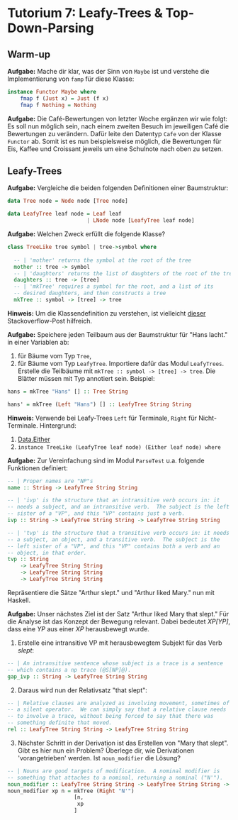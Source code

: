 # Tutorium 7: Leafy-Trees & Top-Down-Parsing

## Warm-up

__Aufgabe:__ Mache dir klar, was der Sinn von `Maybe` ist und verstehe die Implementierung von `famp` 
für diese Klasse: 

```haskell
instance Functor Maybe where  
    fmap f (Just x) = Just (f x)  
    fmap f Nothing = Nothing
```

__Aufgabe:__ Die Café-Bewertungen von letzter Woche ergänzen wir wie folgt: Es soll nun möglich sein, nach einem zweiten Besuch im jeweiligen Café die Bewertungen zu verändern.
Dafür leite den Datentyp `Cafe` von der Klasse `Functor` ab. Somit ist es nun beispielsweise möglich, die Bewertungen für Eis, Kaffee und
Croissant jeweils um eine Schulnote nach oben zu setzen.

## Leafy-Trees

__Aufgabe:__ Vergleiche die beiden folgenden Definitionen einer Baumstruktur:
```haskell
data Tree node = Node node [Tree node]

data LeafyTree leaf node = Leaf leaf
                         | LNode node [LeafyTree leaf node]
```

__Aufgabe:__ Welchen Zweck erfüllt die folgende Klasse?
```haskell
class TreeLike tree symbol | tree->symbol where
  
  -- | 'mother' returns the symbol at the root of the tree
  mother :: tree -> symbol
  -- | 'daughters' returns the list of daughters of the root of the tree
  daughters :: tree -> [tree]
  -- | 'mkTree' requires a symbol for the root, and a list of its
  -- desired daughters, and then constructs a tree
  mkTree :: symbol -> [tree] -> tree
```

__Hinweis:__ Um die Klassendefinition zu verstehen, ist vielleicht [dieser](https://stackoverflow.com/questions/2675655/whats-the-for-in-a-haskell-class-definition)
Stackoverflow-Post hilfreich.

__Aufgabe:__ Speichere jeden Teilbaum aus der Baumstruktur für "Hans lacht." in einer Variablen ab:
1. für Bäume vom Typ `Tree`,
2. für Bäume vom Typ `LeafyTree`.
Importiere dafür das Modul `LeafyTrees`. Erstelle die Teilbäume mit `mkTree :: symbol -> [tree] -> tree`. Die Blätter müssen mit Typ annotiert sein. Beispiel:
```haskell
hans = mkTree "Hans" [] :: Tree String

hans' = mkTree (Left "Hans") [] :: LeafyTree String String
```

__Hinweis:__ Verwende bei Leafy-Trees `Left` für Terminale, `Right` für Nicht-Terminale. Hintergrund:
1. [Data.Either](https://hackage.haskell.org/package/base-4.10.0.0/docs/Data-Either.html)
2. `instance TreeLike (LeafyTree leaf node) (Either leaf node) where`

__Aufgabe:__ Zur Vereinfachung sind im Modul `ParseTest` u.a. folgende Funktionen definiert:
```haskell
-- | Proper names are "NP"s
name :: String -> LeafyTree String String

-- | 'ivp' is the structure that an intransitive verb occurs in: it
-- needs a subject, and an intransitive verb.  The subject is the left
-- sister of a "VP", and this "VP" contains just a verb.
ivp :: String -> LeafyTree String String -> LeafyTree String String

-- | 'tvp' is the structure that a transitive verb occurs in: it needs
-- a subject, an object, and a transitive verb.  The subject is the
-- left sister of a "VP", and this "VP" contains both a verb and an
-- object, in that order.
tvp :: String
    -> LeafyTree String String
    -> LeafyTree String String
    -> LeafyTree String String   
```
Repräsentiere die Sätze "Arthur slept." und "Arthur liked Mary." nun mit Haskell.

__Aufgabe:__ Unser nächstes Ziel ist der Satz "Arthur liked Mary that slept." Für die Analyse ist das Konzept der Bewegung relevant. 
Dabei bedeutet _XP[YP]_, dass eine _YP_ aus einer _XP_ herausbewegt wurde.
1. Erstelle eine intransitive VP mit herausbewegtem Subjekt für das Verb _slept_:
```haskell
-- | An intransitive sentence whose subject is a trace is a sentence
-- which contains a np trace (@S[NP]@).
gap_ivp :: String -> LeafyTree String String
```
2. Daraus wird nun der Relativsatz "that slept":
```haskell
-- | Relative clauses are analyzed as involving movement, sometimes of
-- a silent operator.  We can simply say that a relative clause needs
-- to involve a trace, without being forced to say that there was
-- something definite that moved.
rel :: LeafyTree String String -> LeafyTree String String
```
3. Nächster Schritt in der Derivation ist das Erstellen von "Mary that slept". Gibt es hier nun ein Problem? Überlege dir, wie Derivationen 'vorangetrieben' werden. Ist `noun_modifier` die Lösung?
```haskell
-- | Nouns are good targets of modification.  A nominal modifier is
-- something that attaches to a nominal, returning a nominal ("N'").
noun_modifier :: LeafyTree String String -> LeafyTree String String -> LeafyTree String String
noun_modifier xp n = mkTree (Right "N'")
                     [n,
                      xp
                     ]
```
